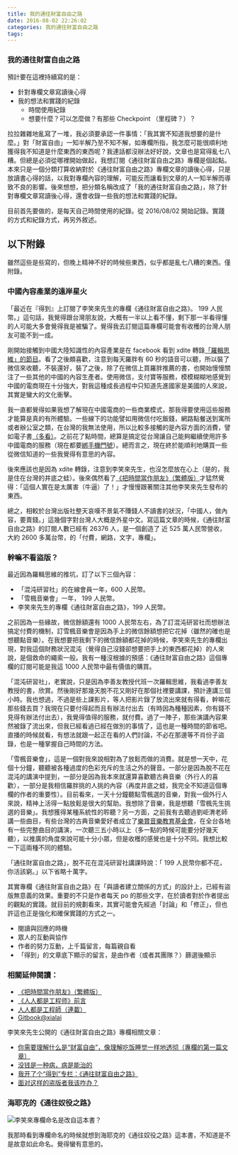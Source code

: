 ```yaml
---
title: 我的通往財富自由之路
date: 2016-08-02 22:26:02
categories: 我的通往財富自由之路
tags:
---
```

### 我的通往財富自由之路

預計要在這裡持續寫的是：
- 針對專欄文章寫讀後心得
- 我的想法和實踐的紀錄
    - 時間使用紀錄
    - 想要什麼？可以怎麼做？有那些 Checkpoint （里程碑？）？

拉拉雜雜地亂寫了一堆，我必須要承認一件事情：「我其實不知道我想要的是什麼。」對「財富自由」一知半解乃至不知不解，如專欄所指，我怎麼可能很順利地獲得我不知道是什麼東西的東西呢？我連話都沒辦法好好說，文章也是寫得亂七八糟。但總是必須從哪裡開始做起，我想訂閱《通往財富自由之路》專欄是個起點。本來只是一個分類打算收納對於《通往財富自由之路》專欄文章的讀後心得，只是放讀書心得的話，以我對專欄內容的理解，可能反而讓看到文章的人一知半解而導致不良的影響。後來想想，把分類名稱改成了「我的通往財富自由之路」，除了針對專欄文章寫讀後心得，還會收錄一些我的想法和實踐的紀錄。

目前首先要做的，是每天自己時間使用的紀錄。從 2016/08/02 開始記錄。實踐的方式和紀錄方式，再另外敘述。


## 以下附錄

雖然這些是些寫的，但晚上精神不好的時候些東西，似乎都是亂七八糟的東西。僅附錄。

### 中國內容產業的遠岸星火

「最近在『得到』上訂閱了李笑來先生的專欄《通往財富自由之路》。 199 人民幣。」這句話，我覺得跟台灣朋友說，大概有一半以上看不懂，剩下那一半看得懂的人可能大多會覺得我是被騙了。覺得我去訂閱這篇專欄可能會有收穫的台灣人朋友可能不到一成。

剛開始接觸到中國大陸知識性的內容產業是在 facebook 看到 xdite 轉錄[「羅輯思維」的節目](http://www.youku.com/show_page/id_z5bdbf57c947311e3b8b7.html)。看了之後頗喜歡，注意到每天羅胖有 60 秒的語音可以聽，所以裝了微信來收聽，不裝還好，裝了之後，除了在微信上買羅胖推薦的書，也開始慢慢關注了一些其他的中國的內容生產者。使用微信，支付寶等服務，模模糊糊地感覺到中國的電商現在十分強大，對我這種成長過程中只知道先進國家是美國的人來說，其實是蠻大的文化衝擊。

我一直都覺得如果我想了解現在中國電商的一些商業模式，那我得要使用這些服務才能算是真的有所體驗。一些線下的功能譬如用微信付吃飯錢，網路點餐送到寓所或者辦公室之類，在台灣的我無法使用，所以比較多接觸的是內容方面的消費，譬如電子書[（多看）](http://www.duokan.com/)。之前花了點時間，總算是搞定從台灣讓自己能夠繼續使用許多中國電商的服務（現在都要[綁手機門號](http://hanscholem.tw/2016/07/22/WeChat-Go/)）。總而言之，現在終於能順利地購買一些從微信知道的一些我覺得有意思的內容。

後來應該也是因為 xdite 轉錄，注意到李笑來先生，也沒怎麼放在心上（是的，我是住在台灣的井底之蛙）。後來偶然看了[《把時間當作朋友》（繁體版）](http://www.books.com.tw/products/0010710928)才猛然覺得：「這個人實在是太厲害（牛逼）了！」才慢慢跟著關注其他李笑來先生發布的東西。

總之，相較於台灣出版社整天哀嘆不景氣不賺錢人不讀書的狀況，「中國人，做內容，要賣錢。」這幾個字對台灣人大概是外星中文。寫這篇文章的時候，《通往財富自由之路》的訂閱人數已經有 26376 人，是一個創造了 近 525 萬人民幣營收，大約 2600 多萬台幣，的「付費，網路，文字，專欄」。


### 幹嘛不看盜版？

最近因為羅輯思維的推坑，訂了以下三個內容：
- 「混沌研習社」的在線會員一年，600 人民幣。
- 「雪楓音樂會」一年， 199 人民幣。
- 李笑來先生的專欄《通往財富自由之路》，199 人民幣。

之前因為一些緣故，微信餘額還有 1000 人民幣左右，為了訂混沌研習社而想辦法搞定付費的機制，訂雪楓音樂會是因為手上的微信餘額想把它花掉（雖然的確也是想聽點音樂）。在我想要把我剩下的微信餘額都花掉的時候，李笑來先生的專欄出現，對我這個財務狀況混沌（覺得自己沒錢卻想要把手上的東西都花掉）的人來說，是個救命的繩索一般。我有一種沒根據的預感：《通往財富自由之路》這個專欄的訂閱可能是我這 1000 人民幣中最有價值的購買。

「混沌研習社」，老實說，只是因為李善友教授代班一次羅輯思維，我看過李善友教授的書，欣賞。然後剛好那幾天脫不花又剛好在那個社裡要講課，預計連講三個小時。我也想過，不過是些上課影片，等人把影片錄了放流出來就有得看，幹嘛花那些錢去買？我現在只要付得起而且有辦法付出去（有時因為種種因素，你有錢不見得有辦法付出去），我覺得值得的服務，就付費。過了一陣子，那些演講內容果然被錄了流出來，但我已經看過已經在做別的事情了，這也是一種時間的節省吧。直播的時候就看，有想法就跟一起正在看的人們討論，不必在那邊等不肖份子盜錄，也是一種掌握自己時間的方法。

「雪楓音樂會」，這是一個對我來說相對為了放鬆而做的消費。就是想一天中，花個十分鐘，聽聽被各種過度的色彩充斥的生活之外的聲音。一部分是因為脫不花在混沌的講演中提到，一部分是因為我本來就還算喜歡聽古典音樂（外行人的喜歡），一部分是我相信羅胖挑的人挑的內容（再度井底之蛙，我完全不知道這個專欄的作者的重要性）。目前看來，一天十分鐘聽點雪楓選的音樂，對我一個外行人來說，精神上活得一點放鬆是很大的幫助。我想除了音樂，我是想聽「雪楓先生挑選的音樂」。我想獲得某種系統性的聆聽？另一方面，之前我有去聽過劉岠渭老師講一些曲目，有些台灣的古典音樂愛好者成立了[樂賞音樂教育基金會](http://www.poco-a-poco.org/portal/PortalHome.asp)，在全台各地有一些完整曲目的講演，一次聽三五小時以上（多一點的時候可能要分好幾天聽），以推廣的角度來說可能十分小眾，但是收穫的感覺也是十分不同。我想比較一下這兩種不同的體驗。

「通往財富自由之路」，脫不花在混沌研習社講課時說：「 199 人民幣你都不花，你活該窮。」以下省略十萬字。

其實專欄《通往財富自由之路》在「與讀者建立關係的方式」的設計上，已經有盜版無意義的效果。重要的不只是作者每天 po 的那些文字，在於讀者對於作者提出的觀點的實踐。就目前的規劃看來，其實可能會先經過「討論」和「修正」，但也許這也正是強化和確保實踐的方式之一。
- 閱讀與回應的時機
- 眾人的互動與協作
- 作者的努力互動，上千篇留言，每篇親自看
- 「得到」的文章底下顯示的留言，是由作者（或者其團隊？）篩選後顯示


### 相關延伸閱讀：

- [《把時間當作朋友》（繁體版）](http://www.books.com.tw/products/0010710928)
- [《人人都是工程师》前言](http://xiaolai.li/2016/06/12/makecs-preface/)
- [人人都是工程師（連載）](http://xiaolai.li/)
- [Gitbook@xialai](https://www.gitbook.com/@xiaolai)

李笑來先生公開的《通往財富自由之路》專欄相關文章：

- [你需要理解什么是“财富自由”，像理解吃饭睡觉一样地透彻（專欄的第一篇文章）](https://wap.koudaitong.com/v2/showcase/feature?alias=17392khl4&spm=m1470115632799550225016353.autoreply&redirect_count=1)
- [没钱是一种病，病是能治的](http://mp.weixin.qq.com/s?__biz=MzAxNzI4MTMwMw==&mid=2651630089&idx=1&sn=6d7752fbadb658f64ce5f5e04e8f966c&scene=0#wechat_redirect)
- [我开了个“得到”专栏：《通往财富自由之路》](http://mp.weixin.qq.com/s?__biz=MzAwMDgyMTA3Mg==&mid=2650056497&idx=1&sn=f7c9009a991230529d59d927e4fd9c0f&scene=0#wechat_redirect)
- [面对这样的盗版者我该咋办？](http://mp.weixin.qq.com/s?__biz=MzAxNzI4MTMwMw==&mid=2651630085&idx=1&sn=75a21a78b86f8f33db3371edfc08df5d#rd)

### 海耶克的《通往奴役之路》

![李笑來專欄命名是改自這本書？](https://c5.staticflickr.com/9/8560/28620612412_7e9b393050.jpg)

我那時看到專欄命名的時候就想到海耶克的《通往奴役之路》這本書，不知道是不是故意如此命名。覺得蠻有意思的。

